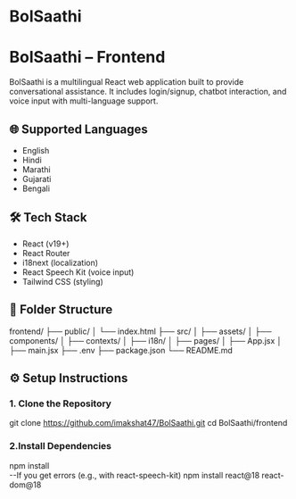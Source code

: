 # BolSaathi
# BolSaathi – Frontend

BolSaathi is a multilingual React web application built to provide conversational assistance. It includes login/signup, chatbot interaction, and voice input with multi-language support.

## 🌐 Supported Languages
- English
- Hindi
- Marathi
- Gujarati
- Bengali

## 🛠️ Tech Stack

- React (v19+)
- React Router
- i18next (localization)
- React Speech Kit (voice input)
- Tailwind CSS (styling)

## 📁 Folder Structure
frontend/
├── public/
│ └── index.html
├── src/
│ ├── assets/
│ ├── components/
│ ├── contexts/
│ ├── i18n/
│ ├── pages/
│ ├── App.jsx
│ ├── main.jsx
├── .env
├── package.json
└── README.md

## ⚙️ Setup Instructions

### 1. Clone the Repository
git clone https://github.com/imakshat47/BolSaathi.git
cd BolSaathi/frontend

### 2.Install Dependencies
npm install
<br/>
--If you get errors (e.g., with react-speech-kit)
npm install react@18 react-dom@18
